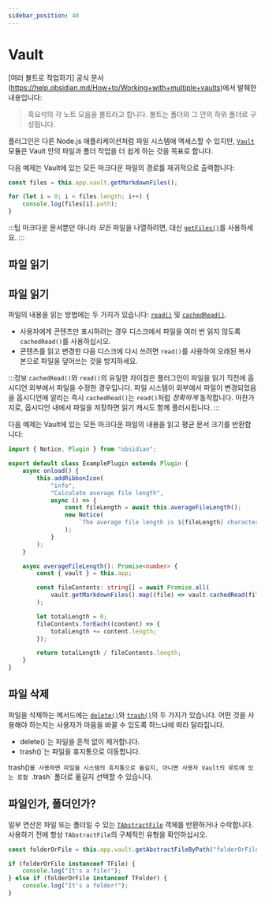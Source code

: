 ```yaml
---
sidebar_position: 40
---
```


# Vault

[여러 볼트로 작업하기] 공식 문서(https://help.obsidian.md/How+to/Working+with+multiple+vaults)에서 발췌한 내용입니다:

> 흑요석의 각 노트 모음을 볼트라고 합니다. 볼트는 폴더와 그 안의 하위 폴더로 구성됩니다.

플러그인은 다른 Node.js 애플리케이션처럼 파일 시스템에 액세스할 수 있지만, [`Vault`](./reference/typescript/classes/Vault.md) 모듈은 Vault 안의 파일과 폴더 작업을 더 쉽게 하는 것을 목표로 합니다.

다음 예제는 Vault에 있는 모든 마크다운 파일의 경로를 재귀적으로 출력합니다:

```ts
const files = this.app.vault.getMarkdownFiles();

for (let i = 0; i < files.length; i++) {
    console.log(files[i].path);
}
```

:::팁
마크다운 문서뿐만 아니라 _모든_ 파일을 나열하려면, 대신 [`getFiles()`](./reference/typescript/classes/Vault.md#getfiles)를 사용하세요.
:::

## 파일 읽기

## 파일 읽기

파일의 내용을 읽는 방법에는 두 가지가 있습니다: [`read()`](./reference/typescript/classes/Vault.md#read) 및 [`cachedRead()`](./reference/typescript/classes/Vault.md#cachedread).

-   사용자에게 콘텐츠만 표시하려는 경우 디스크에서 파일을 여러 번 읽지 않도록 `cachedRead()`를 사용하십시오.
-   콘텐츠를 읽고 변경한 다음 디스크에 다시 쓰려면 `read()`를 사용하여 오래된 복사본으로 파일을 덮어쓰는 것을 방지하세요.

:::정보
`cachedRead()`와 `read()`의 유일한 차이점은 플러그인이 파일을 읽기 직전에 옵시디언 외부에서 파일을 수정한 경우입니다. 파일 시스템이 외부에서 파일이 변경되었음을 옵시디언에 알리는 즉시 `cachedRead()`는 `read()`처럼 _정확하게_ 동작합니다. 마찬가지로, 옵시디언 내에서 파일을 저장하면 읽기 캐시도 함께 플러시됩니다.
:::

다음 예제는 Vault에 있는 모든 마크다운 파일의 내용을 읽고 평균 문서 크기를 반환합니다:

```ts title="main.ts"
import { Notice, Plugin } from "obsidian";

export default class ExamplePlugin extends Plugin {
    async onload() {
        this.addRibbonIcon(
            "info",
            "Calculate average file length",
            async () => {
                const fileLength = await this.averageFileLength();
                new Notice(
                    `The average file length is ${fileLength} characters.`
                );
            }
        );
    }

    async averageFileLength(): Promise<number> {
        const { vault } = this.app;

        const fileContents: string[] = await Promise.all(
            vault.getMarkdownFiles().map((file) => vault.cachedRead(file))
        );

        let totalLength = 0;
        fileContents.forEach((content) => {
            totalLength += content.length;
        });

        return totalLength / fileContents.length;
    }
}
```

## 파일 삭제

파일을 삭제하는 메서드에는 [`delete()`](./reference/typescript/classes/Vault.md#delete)와 [`trash()`](./reference/typescript/classes/Vault.md#trash)의 두 가지가 있습니다. 어떤 것을 사용해야 하는지는 사용자가 마음을 바꿀 수 있도록 하느냐에 따라 달라집니다.

-   delete()`는 파일을 흔적 없이 제거합니다.
-   trash()`는 파일을 휴지통으로 이동합니다.

trash()`를 사용하면 파일을 시스템의 휴지통으로 옮길지, 아니면 사용자 Vault의 루트에 있는 로컬 `.trash` 폴더로 옮길지 선택할 수 있습니다.

## 파일인가, 폴더인가?

일부 연산은 파일 또는 폴더일 수 있는 [`TAbstractFile`](./reference/typescript/classes/TAbstractFile.md) 객체를 반환하거나 수락합니다. 사용하기 전에 항상 `TAbstractFile`의 구체적인 유형을 확인하십시오.

```ts
const folderOrFile = this.app.vault.getAbstractFileByPath("folderOrFile");

if (folderOrFile instanceof TFile) {
    console.log("It's a file!");
} else if (folderOrFile instanceof TFolder) {
    console.log("It's a folder!");
}
```
